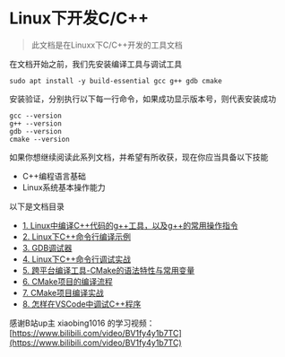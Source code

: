 # Linux下开发C/C++

> 此文档是在Linuxx下C/C++开发的工具文档

在文档开始之前，我们先安装编译工具与调试工具

```shell
sudo apt install -y build-essential gcc g++ gdb cmake
```

安装验证，分别执行以下每一行命令，如果成功显示版本号，则代表安装成功

```shell
gcc --version
g++ --version
gdb --version
cmake --version
```

如果你想继续阅读此系列文档，并希望有所收获，现在你应当具备以下技能

- C++编程语言基础
- Linux系统基本操作能力

以下是文档目录

- [1. Linux中编译C++代码的g++工具，以及g++的常用操作指令](./note/01-g++.md)
- [2. Linux下C++命令行编译示例](./note/02-compile.md)
- [3. GDB调试器](./note/03-dbg.md)
- [4. Linux下C++命令行调试实战](./note/04-debug.md)
- [5. 跨平台编译工具-CMake的语法特性与常用变量](./note/05-cmake.md)
- [6. CMake项目的编译流程](./note/06-cmake-compile-step.md)
- [7. CMake项目编译实战](./note/07-cmake-compile.md)
- [8. 怎样在VSCode中调试C++程序](./note/08-vscode-debug.md)


感谢B站up主 xiaobing1016 的学习视频：[https://www.bilibili.com/video/BV1fy4y1b7TC](https://www.bilibili.com/video/BV1fy4y1b7TC)
